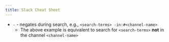 ```yaml
---
title: Slack Cheat Sheet
---
```

- `-` - negates during search, e.g., `<search-terms> -in:#<channel-name>`
    - The above example is equivalent to search for `<search-terms>` **not** in the channel `<channel-name>` 